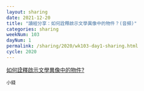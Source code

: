 ```yaml
---
layout: sharing
date: 2021-12-20
title: "讀經分享：如何詮釋啟示文學異像中的物件？(音頻)"
categories: sharing
weekNum: 103
dayNum: 1
permalink: /sharing/2020/wk103-day1-sharing.html
cycle: 2020
---
```


[如何詮釋啟示文學異像中的物件?](https://eccseattle.github.io/media/sharing/2020/wk103/2021-12-20-bin.m4a)

`小錢`
